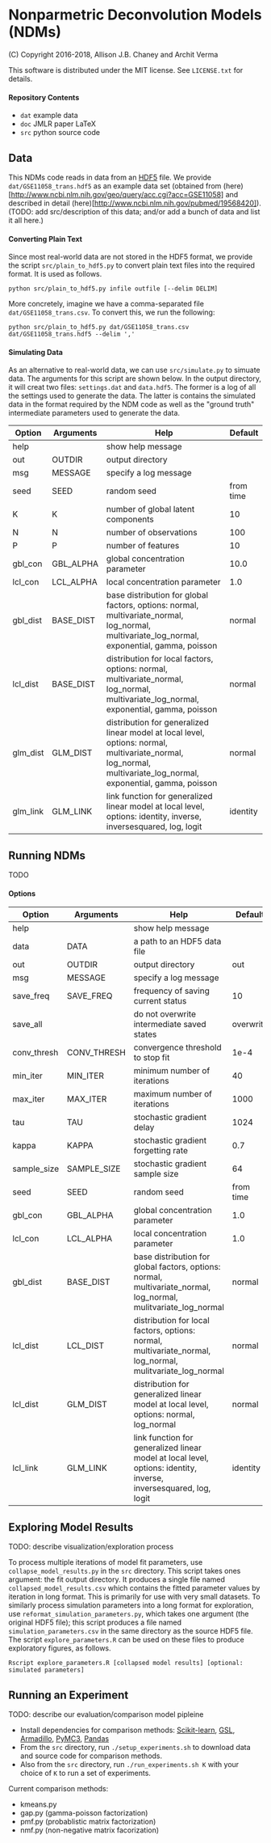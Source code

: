 # Nonparmetric Deconvolution Models (NDMs)
(C) Copyright 2016-2018, Allison J.B. Chaney and Archit Verma

This software is distributed under the MIT license.  See `LICENSE.txt` for details.

#### Repository Contents
- `dat` example data
- `doc` JMLR paper LaTeX
- `src` python source code

## Data
This NDMs code reads in data from an [HDF5](https://support.hdfgroup.org/HDF5/whatishdf5.html) file.
We provide `dat/GSE11058_trans.hdf5` as an example data set (obtained from (here)[http://www.ncbi.nlm.nih.gov/geo/query/acc.cgi?acc=GSE11058] and described in detail (here)[http://www.ncbi.nlm.nih.gov/pubmed/19568420]).  (TODO: add src/description of this data; and/or add a bunch of data and list it all here.)


#### Converting Plain Text
Since most real-world data are not stored in the HDF5 format, we provide the script `src/plain_to_hdf5.py` to convert plain text files into the required format.
It is used as follows.
```
python src/plain_to_hdf5.py infile outfile [--delim DELIM]
```

More concretely, imagine we have a comma-separated file `dat/GSE11058_trans.csv`.  To convert this, we run the following:
```
python src/plain_to_hdf5.py dat/GSE11058_trans.csv dat/GSE11058_trans.hdf5 --delim ','
```

#### Simulating Data
As an alternative to real-world data, we can use `src/simulate.py` to simuate data.  The arguments for this script are shown below.  In the output directory, it will creat two files: `settings.dat` and `data.hdf5`.  The former is a log of all the settings used to generate the data.  The latter is contains the simulated data in the format required by the NDM code as well as the "ground truth" intermediate parameters used to generate the data.

|Option|Arguments|Help|Default|
|---|---|---|---|
|help||show help message||
|out|OUTDIR|output directory||
|msg|MESSAGE|specify a log message||
|seed|SEED|random seed|from time|
|K|K|number of global latent components|10|
|N|N|number of observations|100|
|P|P|number of features|10|
|gbl_con|GBL_ALPHA|global concentration parameter|10.0|
|lcl_con|LCL_ALPHA|local concentration parameter|1.0|
|gbl_dist|BASE_DIST|base distribution for global factors, options: normal, multivariate_normal, log_normal, multivariate_log_normal, exponential, gamma, poisson|normal|
|lcl_dist|BASE_DIST|distribution for local factors, options: normal, multivariate_normal, log_normal, multivariate_log_normal, exponential, gamma, poisson|normal|
|glm_dist|GLM_DIST|distribution for generalized linear model at local level, options: normal, multivariate_normal, log_normal, multivariate_log_normal, exponential, gamma, poisson|normal|
|glm_link|GLM_LINK|link function for generalized linear model at local level, options: identity, inverse, inversesquared, log, logit|identity|


## Running NDMs
TODO

#### Options
|Option|Arguments|Help|Default|
|---|---|---|---|
|help||show help message||
|data|DATA|a path to an HDF5 data file||
|out|OUTDIR|output directory|out|
|msg|MESSAGE|specify a log message||
|save_freq|SAVE_FREQ|frequency of saving current status|10|
|save_all||do not overwrite intermediate saved states |overwrite|
|conv_thresh|CONV_THRESH|convergence threshold to stop fit|1e-4|
|min_iter|MIN_ITER|minimum number of iterations|40|
|max_iter|MAX_ITER|maximum number of iterations|1000|
|tau|TAU|stochastic gradient delay|1024|
|kappa|KAPPA|stochastic gradient forgetting rate|0.7|
|sample_size|SAMPLE_SIZE|stochastic gradient sample size|64|
|seed|SEED|random seed|from time|
|gbl_con|GBL_ALPHA|global concentration parameter|1.0|
|lcl_con|LCL_ALPHA|local concentration parameter|1.0|
|gbl_dist|BASE_DIST|base distribution for global factors, options: normal, multivariate_normal, log_normal, mulitvariate_log_normal|normal|
|lcl_dist|LCL_DIST|distribution for local factors, options: normal, multivariate_normal, log_normal, mulitvariate_log_normal|normal|
|lcl_dist|GLM_DIST|distribution for generalized linear model at local level, options: normal, log_normal|normal|
|lcl_link|GLM_LINK|link function for generalized linear model at local level, options: identity, inverse, inversesquared, log, logit|identity|

## Exploring Model Results
TODO: describe visualization/exploration process

To process multiple iterations of model fit parameters, use `collapse_model_results.py` in the `src` directory.  This script takes ones argument: the fit output directory.  It produces a single file named `collapsed_model_results.csv` which contains the fitted parameter values by iteration in long format.  This is primarily for use with very small datasets.
To similarly process simulation parameters into a long format for exploration, use `reformat_simulation_parameters.py`, which takes one argument (the original HDF5 file); this script produces a file named `simulation_parameters.csv` in the same directory as the source HDF5 file.
The script `explore_parameters.R` can be used on these files to produce exploratory figures, as follows.
```
Rscript explore_parameters.R [collapsed model results] [optional: simulated parameters]
```


## Running an Experiment
TODO: describe our evaluation/comparison model pipleine


- Install dependencies for comparison methods: [Scikit-learn](http://scikit-learn.org/stable/install.html), [GSL](https://www.gnu.org/software/gsl/), [Armadillo](http://arma.sourceforge.net/download.html), [PyMC3](https://pymc-devs.github.io/pymc3/notebooks/getting_started.html#Installation), [Pandas](http://pandas.pydata.org/pandas-docs/stable/install.html)
- From the `src` directory, run `./setup_experiments.sh` to download data and source code for comparison methods.
- Also from the `src` directory, run `./run_experiments.sh K` with your choice of `K` to run a set of experiments.


Current comparison methods:
- kmeans.py
- gap.py (gamma-poisson factorization)
- pmf.py (probablistic matrix factorization)
- nmf.py (non-negative matrix facorization)
